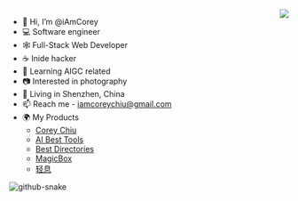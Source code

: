 
<picture>
  <source
    srcset="https://github-readme-stats-one-bice.vercel.app/api?username=iAmCorey&show_icons=true&icon_color=0366d6&bg_color=ffffff&theme=github_dark&include_all_commits=true&count_private=true&role=OWNER,ORGANIZATION_MEMBER,COLLABORATOR"
    media="(prefers-color-scheme: dark)" />
  <source
    srcset="https://github-readme-stats-one-bice.vercel.app/api?username=iAmCorey&show_icons=true&icon_color=0366d6&bg_color=ffffff&include_all_commits=true&count_private=true&role=OWNER,ORGANIZATION_MEMBER,COLLABORATOR"
    media="(prefers-color-scheme: light), (prefers-color-scheme: no-preference)" />
  <img src="https://github-readme-stats-one-bice.vercel.app/api?username=iAmCorey&show_icons=true&icon_color=0366d6&bg_color=ffffff&include_all_commits=true&count_private=true&role=OWNER,ORGANIZATION_MEMBER,COLLABORATOR"
    align="right" />
</picture>

- 👋 Hi, I’m @iAmCorey
- 💻 Software engineer
- 🕸 Full-Stack Web Developer
- ☕️ Inide hacker
- 📱 Learning AIGC related
- 📷 Interested in photography
- 📍 Living in Shenzhen, China
- 📫 Reach me - iamcoreychiu@gmail.com
- 🌍 My Products
  - [Corey Chiu](https://coreychiu.com)
  - [AI Best Tools](https://aibest.tools)
  - [Best Directories](https://bestdirectories.org)
  - [MagicBox](https://magicbox.tools)
  - [轻息](https://apps.apple.com/us/app/aerspira/id6742171445)

<!---
iAmCorey/iAmCorey is a ✨ special ✨ repository because its `README.md` (this file) appears on your GitHub profile.
You can click the Preview link to take a look at your changes.
--->


  <!-- snake contribution -->
   <picture>
    <source media="(prefers-color-scheme: dark)" srcset="github-contribution-snake/github-contribution-grid-snake-dark.svg" />
    <source media="(prefers-color-scheme: light)" srcset="github-contribution-snake/github-contribution-grid-snake.svg" />
    <img alt="github-snake" src="github-snake.svg" />
  </picture>
